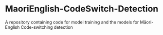 # MaoriEnglish-CodeSwitch-Detection
A repository containing code for model training and the models for Māori-English Code-switching detection
